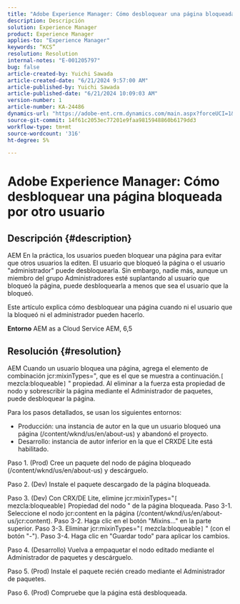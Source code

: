 ```yaml
---
title: "Adobe Experience Manager: Cómo desbloquear una página bloqueada por otro usuario"
description: Descripción
solution: Experience Manager
product: Experience Manager
applies-to: "Experience Manager"
keywords: “KCS”
resolution: Resolution
internal-notes: "E-001205797"
bug: false
article-created-by: Yuichi Sawada
article-created-date: "6/21/2024 9:57:00 AM"
article-published-by: Yuichi Sawada
article-published-date: "6/21/2024 10:09:03 AM"
version-number: 1
article-number: KA-24486
dynamics-url: "https://adobe-ent.crm.dynamics.com/main.aspx?forceUCI=1&pagetype=entityrecord&etn=knowledgearticle&id=f63ea293-b42f-ef11-840b-000d3a372703"
source-git-commit: 14f61c2053ec77201e9faa9815948860b6179dd3
workflow-type: tm+mt
source-wordcount: '316'
ht-degree: 5%

---
```


# Adobe Experience Manager: Cómo desbloquear una página bloqueada por otro usuario

## Descripción {#description}


AEM En la práctica, los usuarios pueden bloquear una página para evitar que otros usuarios la editen. El usuario que bloqueó la página o el usuario &quot;administrador&quot; puede desbloquearla. Sin embargo, nadie más, aunque un miembro del grupo Administradores esté suplantando al usuario que bloqueó la página, puede desbloquearla a menos que sea el usuario que la bloqueó.

Este artículo explica cómo desbloquear una página cuando ni el usuario que la bloqueó ni el administrador pueden hacerlo.

<b>Entorno</b>
AEM as a Cloud Service AEM, 6,5


## Resolución {#resolution}


AEM Cuando un usuario bloquea una página, agrega el elemento de combinación jcr:mixinTypes=&quot;, que es el que se muestra a continuación.`[` mezcla:bloqueable`]` &quot; propiedad. Al eliminar a la fuerza esta propiedad de nodo y sobrescribir la página mediante el Administrador de paquetes, puede desbloquear la página.

Para los pasos detallados, se usan los siguientes entornos:
- Producción: una instancia de autor en la que un usuario bloqueó una página (/content/wknd/us/en/about-us) y abandonó el proyecto.
- Desarrollo: instancia de autor inferior en la que el CRXDE Lite está habilitado.

Paso 1. (Prod) Cree un paquete del nodo de página bloqueado (/content/wknd/us/en/about-us) y descárguelo.

Paso 2. (Dev) Instale el paquete descargado de la página bloqueada.

Paso 3. (Dev) Con CRX/DE Lite, elimine jcr:mixinTypes=&quot;`[` mezcla:bloqueable`]` Propiedad del nodo &quot; de la página bloqueada.
Paso 3-1. Seleccione el nodo jcr:content en la página (/content/wknd/us/en/about-us/jcr:content).
Paso 3-2. Haga clic en el botón &quot;Mixins...&quot; en la parte superior.
Paso 3-3. Eliminar jcr:mixinTypes=&quot;`[` mezcla:bloqueable`]` &quot; (con el botón &quot;-&quot;).
Paso 3-4. Haga clic en &quot;Guardar todo&quot; para aplicar los cambios.

Paso 4. (Desarrollo) Vuelva a empaquetar el nodo editado mediante el Administrador de paquetes y descárguelo.

Paso 5. (Prod) Instale el paquete recién creado mediante el Administrador de paquetes.

Paso 6. (Prod) Compruebe que la página está desbloqueada.
